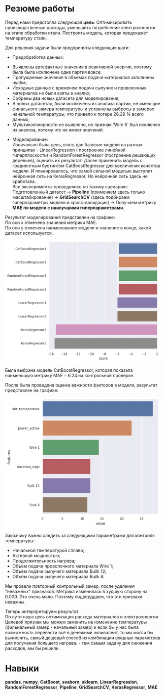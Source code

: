 # Резюме работы
Перед нами предстояла следующая __цель__: 
Оптимизировать производственные расходы, уменьшить потребление электроэнергии на этапе обработки стали. 
Построить модель, которая предскажет температуру стали.

Для решения задачи были предприняты следующие шаги: <br>
* Предобработка данных:<br>
- Выявлены артефактные значения в реактивной энергии, поэтому была была исключена одна партия вовсе;<br>
- Пропущенные значения в объёмах подачи материалов заполнены нулём;<br>
- Исходные данные с временем подачи сыпучих и проволочных материалов не были взяты в анализ;<br>
- Собраны два новых датасета для моделирования;<br>
- В новых датасетах, были исключены из анализа партии, не имеющие финального замера температуры и устранены выбросы в замерах начальной температуры, что  привело к потере 28.29 % всего данных; <br>
- Мультиколлиярности не выявлено, но признак 'Wire 5' был исключен из анализа, потому что не имеет значений. <br>
* Моделирование: <br>
Изначально была цель, взять две базовые модели на разных принципах - LinearRegression ( построение линейной гиперплоскости) и RandomForestRegressor (построение решающих деревьев), оценить их результат. Далее применить модель с градиентным бустингом CatBoostRegressor для увеличения качества модели. И планировалось, что самой сильной моделью выступит нейронная сеть на KerasRegressor. Но нейронная сеть здесь не сработала. <br>
Все эксперименты проводились по такому сценарию: <br>
Подготовленный датасет -> __Pipeline__ (применяем здесь только масштабирование) -> __GridSearchCV__ (здесь подбираем гиперпараметры модели и кросс-валидация) -> Получаем метрику __MAE по модели с наилучшими гиперпараметрами__. 

Результат моделирования представлен на графике: <br>
По оси х отмечено значения метрики MAE. <br>
По оси y отмечена наименование модели и значение в конце, какой датасет используется. 

![plot_one](1.png)

Была выбрана модель CatBoostRegressor, которая показала наименьшую метрику MAE = 6.24 на контрольной проверке. 

После была проведена оценка важности факторов в модели, результат представлен на графике: 

![plot_two](2.png)

Заказчику важно следить за следующими параметрами для контроля температуры: <br>
* Начальной температурой сплава;
* Активной мощностью;
* Продолжительность нагрева;
* Объём подачи проволочного материала Wire 1;
* Объём подачи сыпучего материала Builk 12;
* Объём подачи сыпучего материала Builk 6. <br>

Мы провели повторный контрольный замер, после удаления "неважных" признаков. Метрика изменилась в худшую сторону на 0.009. Это очень мало. Поэтому подверддаем, что эти признаки неважны. <br>


Теперь интерпретируем результат. <br>
По сути наша цель оптимизация расхода материалов и электроэнергии. Целевой признак мы можем заменить на изменение температуры (фильнальный замер - начальный замер) и если бы у нас была возможность перевести всё в денежный эквивалент, то мы могли бы вычислить, самый дешевый способ из комбинации входных параметров для получения большего нагрева. - тем самым задачу для снижения расходов, мы бы решили.
 
# Навыки
 __pandas__,  __numpy__, __CatBoost__,  __seaborn__, __sklearn__, __LinearRegression__, __RandomForestRegressor__, __Pipeline__, __GridSearchCV__, __KerasRegressor__, __MAE__
